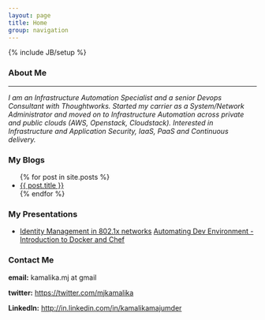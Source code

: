 ```yaml
---
layout: page
title: Home
group: navigation
---
```

{% include JB/setup %}

### About Me
------------      
  *I am an Infrastructure Automation Specialist and a senior Devops Consultant with Thoughtworks.*
  *Started my carrier as a System/Network Administrator and moved on to Infrastructure Automation across private and public clouds (AWS, Openstack, Cloudstack).*
  *Interested in Infrastructure and Application Security, IaaS, PaaS and Continuous delivery.*

### My Blogs

<ul>
  {% for post in site.posts %}
    <li>
      <a href="{{ post.url }}">{{ post.title }}</a>
    </li>
  {% endfor %}
</ul>

### My Presentations

<ul>
  <li>
  <a href="http://www.slideshare.net/kamalikamj/identity-management-15171366">Identity Management in 802.1x networks</a>
  <a href="http://www.slideshare.net/kamalikamj/automating-dev-environment-introduction-to">Automating Dev Environment - Introduction to Docker and Chef</a>
</li>
</ul>

### Contact Me 
  
  **email:** kamalika.mj at gmail

  **twitter:** <a href="https://twitter.com/mjkamalika">https://twitter.com/mjkamalika</a>
  
  **LinkedIn:** <a href="http://in.linkedin.com/in/kamalikamajumder">http://in.linkedin.com/in/kamalikamajumder</a>



